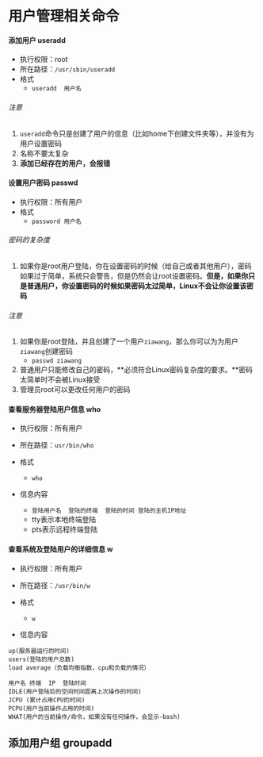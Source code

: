 # 用户管理相关命令

#### 添加用户 useradd
- 执行权限：root
- 所在路径：`/usr/sbin/useradd`
- 格式
	- `useradd  用户名`

###### 注意
1. `useradd`命令只是创建了用户的信息（比如home下创建文件夹等），并没有为用户设置密码 
2. 名称不要太复杂
3. **添加已经存在的用户，会报错**

#### 设置用户密码 passwd
- 执行权限：所有用户
- 格式
	- `password 用户名`

###### 密码的复杂度
1. 如果你是root用户登陆，你在设置密码的时候（给自己或者其他用户），密码如果过于简单，系统只会警告，但是仍然会让root设置密码。**但是，如果你只是普通用户，你设置密码的时候如果密码太过简单，Linux不会让你设置该密码**

###### 注意
1. 如果你是root登陆，并且创建了一个用户`ziawang`，那么你可以为为用户`ziawang`创建密码
	- `passwd ziawang`
2. 普通用户只能修改自己的密码，**必须符合Linux密码复杂度的要求。**密码太简单时不会被Linux接受
3. 管理员root可以更改任何用户的密码

#### 查看服务器登陆用户信息 who
- 执行权限：所有用户
- 所在路径：`usr/bin/who`
- 格式
	- `who`

- 信息内容
	- `登陆用户名  登陆的终端  登陆的时间 登陆的主机IP地址`
	- tty表示本地终端登陆
	- pts表示远程终端登陆

#### 查看系统及登陆用户的详细信息 w
- 执行权限：所有用户
- 所在路径：`/usr/bin/w`
- 格式
	- `w`

- 信息内容
```
up(服务器运行的时间) 
users(登陆的用户总数)  
load average（负载均衡指数，cpu和负载的情况）  

用户名 终端  IP  登陆时间 
IDLE(用户登陆后的空间时间距离上次操作的时间)   
JCPU (累计占用CPU的时间)
PCPU(用户当前操作占用的时间)  
WHAT(用户的当前操作/命令，如果没有任何操作，会显示-bash) 

```

## 添加用户组 groupadd